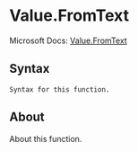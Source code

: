 ---
---

# Value.FromText

Microsoft Docs: [Value.FromText](https://docs.microsoft.com/en-us/powerquery-m/value-fromtext)

## Syntax

```
Syntax for this function.
```

## About

About this function.


